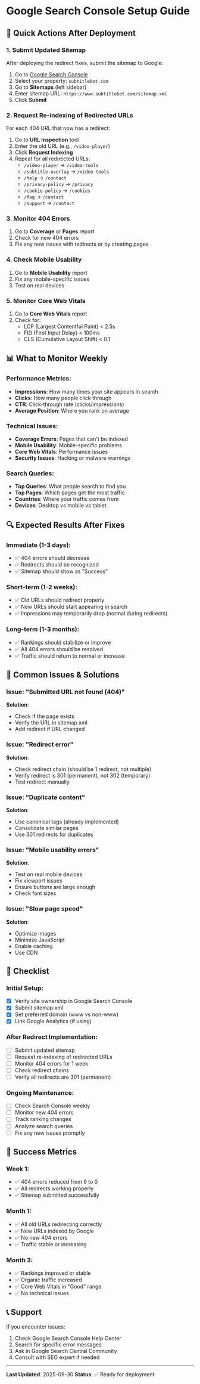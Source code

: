 # Google Search Console Setup Guide

## 🎯 Quick Actions After Deployment

### 1. **Submit Updated Sitemap**

After deploying the redirect fixes, submit the sitemap to Google:

1. Go to [Google Search Console](https://search.google.com/search-console)
2. Select your property: `subtitlebot.com`
3. Go to **Sitemaps** (left sidebar)
4. Enter sitemap URL: `https://www.subtitlebot.com/sitemap.xml`
5. Click **Submit**

### 2. **Request Re-indexing of Redirected URLs**

For each 404 URL that now has a redirect:

1. Go to **URL Inspection** tool
2. Enter the old URL (e.g., `/video-player`)
3. Click **Request Indexing**
4. Repeat for all redirected URLs:
   - `/video-player` → `/video-tools`
   - `/subtitle-overlay` → `/video-tools`
   - `/help` → `/contact`
   - `/privacy-policy` → `/privacy`
   - `/cookie-policy` → `/cookies`
   - `/faq` → `/contact`
   - `/support` → `/contact`

### 3. **Monitor 404 Errors**

1. Go to **Coverage** or **Pages** report
2. Check for new 404 errors
3. Fix any new issues with redirects or by creating pages

### 4. **Check Mobile Usability**

1. Go to **Mobile Usability** report
2. Fix any mobile-specific issues
3. Test on real devices

### 5. **Monitor Core Web Vitals**

1. Go to **Core Web Vitals** report
2. Check for:
   - LCP (Largest Contentful Paint) < 2.5s
   - FID (First Input Delay) < 100ms
   - CLS (Cumulative Layout Shift) < 0.1

## 📊 What to Monitor Weekly

### Performance Metrics:
- **Impressions**: How many times your site appears in search
- **Clicks**: How many people click through
- **CTR**: Click-through rate (clicks/impressions)
- **Average Position**: Where you rank on average

### Technical Issues:
- **Coverage Errors**: Pages that can't be indexed
- **Mobile Usability**: Mobile-specific problems
- **Core Web Vitals**: Performance issues
- **Security Issues**: Hacking or malware warnings

### Search Queries:
- **Top Queries**: What people search to find you
- **Top Pages**: Which pages get the most traffic
- **Countries**: Where your traffic comes from
- **Devices**: Desktop vs mobile vs tablet

## 🔍 Expected Results After Fixes

### Immediate (1-3 days):
- ✅ 404 errors should decrease
- ✅ Redirects should be recognized
- ✅ Sitemap should show as "Success"

### Short-term (1-2 weeks):
- ✅ Old URLs should redirect properly
- ✅ New URLs should start appearing in search
- ✅ Impressions may temporarily drop (normal during redirects)

### Long-term (1-3 months):
- ✅ Rankings should stabilize or improve
- ✅ All 404 errors should be resolved
- ✅ Traffic should return to normal or increase

## 🚨 Common Issues & Solutions

### Issue: "Submitted URL not found (404)"
**Solution**: 
- Check if the page exists
- Verify the URL in sitemap.xml
- Add redirect if URL changed

### Issue: "Redirect error"
**Solution**:
- Check redirect chain (should be 1 redirect, not multiple)
- Verify redirect is 301 (permanent), not 302 (temporary)
- Test redirect manually

### Issue: "Duplicate content"
**Solution**:
- Use canonical tags (already implemented)
- Consolidate similar pages
- Use 301 redirects for duplicates

### Issue: "Mobile usability errors"
**Solution**:
- Test on real mobile devices
- Fix viewport issues
- Ensure buttons are large enough
- Check font sizes

### Issue: "Slow page speed"
**Solution**:
- Optimize images
- Minimize JavaScript
- Enable caching
- Use CDN

## 📝 Checklist

### Initial Setup:
- [x] Verify site ownership in Google Search Console
- [x] Submit sitemap.xml
- [x] Set preferred domain (www vs non-www)
- [x] Link Google Analytics (if using)

### After Redirect Implementation:
- [ ] Submit updated sitemap
- [ ] Request re-indexing of redirected URLs
- [ ] Monitor 404 errors for 1 week
- [ ] Check redirect chains
- [ ] Verify all redirects are 301 (permanent)

### Ongoing Maintenance:
- [ ] Check Search Console weekly
- [ ] Monitor new 404 errors
- [ ] Track ranking changes
- [ ] Analyze search queries
- [ ] Fix any new issues promptly

## 🎉 Success Metrics

### Week 1:
- ✅ 404 errors reduced from 9 to 0
- ✅ All redirects working properly
- ✅ Sitemap submitted successfully

### Month 1:
- ✅ All old URLs redirecting correctly
- ✅ New URLs indexed by Google
- ✅ No new 404 errors
- ✅ Traffic stable or increasing

### Month 3:
- ✅ Rankings improved or stable
- ✅ Organic traffic increased
- ✅ Core Web Vitals in "Good" range
- ✅ No technical issues

## 📞 Support

If you encounter issues:
1. Check Google Search Console Help Center
2. Search for specific error messages
3. Ask in Google Search Central Community
4. Consult with SEO expert if needed

---

**Last Updated**: 2025-09-30
**Status**: ✅ Ready for deployment

